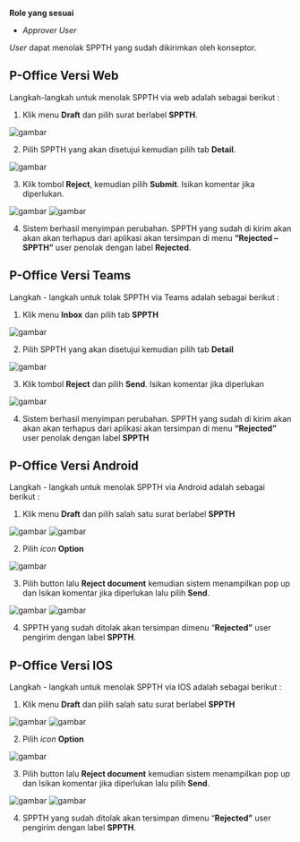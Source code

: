 **Role yang sesuai**

- *Approver User*

*User* dapat menolak SPPTH yang sudah dikirimkan oleh konseptor. 

## **P-Office Versi Web**

Langkah-langkah untuk menolak SPPTH via web adalah sebagai berikut :

1. Klik menu **Draft** dan pilih surat berlabel **SPPTH**.

![gambar](SPPTH/SPPTH_Web/02TH32.png)

2. Pilih SPPTH yang akan disetujui kemudian pilih tab **Detail**.

![gambar](SPPTH/SPPTH_Web/02TH33.png)

3. Klik tombol **Reject**, kemudian pilih **Submit**. Isikan komentar jika diperlukan.

![gambar](SPPTH/SPPTH_Web/02TH34.png) ![gambar](SPPTH/SPPTH_Web/02TH34a.png)

4.	Sistem berhasil menyimpan perubahan. SPPTH yang sudah di kirim akan akan akan terhapus dari aplikasi akan tersimpan di menu **“Rejected – SPPTH”** user penolak dengan label **Rejected**.

## **P-Office Versi Teams**

Langkah - langkah untuk tolak SPPTH via Teams adalah sebagai berikut :

1.	Klik menu **Inbox** dan pilih tab **SPPTH**

![gambar](SPPTH/SPPTH_Teams/SPPTH33.png)
 
2.	Pilih SPPTH yang akan disetujui kemudian pilih tab **Detail**

![gambar](SPPTH/SPPTH_Teams/SPPTH34.png)
 
3.	Klik tombol **Reject** dan pilih **Send**. Isikan komentar jika diperlukan

![gambar](SPPTH/SPPTH_Teams/SPPTH35.png)

4.	Sistem berhasil menyimpan perubahan. SPPTH yang sudah di kirim akan akan akan terhapus dari aplikasi akan tersimpan di menu **“Rejected”** user penolak dengan label **SPPTH**

## **P-Office Versi Android**

Langkah - langkah untuk menolak SPPTH via Android adalah sebagai berikut :

1. Klik menu **Draft** dan pilih salah satu surat berlabel **SPPTH**
   
![gambar](SPPTH/SPPTH_Android/TolakSPPTH/02A01.jpg) ![gambar](SPPTH/SPPTH_Android/TolakSPPTH/02A02.jpg)

2. Pilih _icon_ **Option**

![gambar](SPPTH/SPPTH_Android/TolakSPPTH/02A03.jpg)

3. Pilih button lalu **Reject document** kemudian sistem menampilkan pop up dan Isikan komentar jika diperlukan lalu pilih **Send**.

![gambar](SPPTH/SPPTH_Android/TolakSPPTH/02A04.jpg) ![gambar](SPPTH/SPPTH_Android/TolakSPPTH/02A05.jpg)

4. SPPTH yang sudah ditolak akan tersimpan dimenu “**Rejected”** user pengirim dengan label **SPPTH**.

## **P-Office Versi IOS**

Langkah - langkah untuk menolak SPPTH via IOS adalah sebagai berikut :

1. Klik menu **Draft** dan pilih salah satu surat berlabel **SPPTH**
   
![gambar](SPPTH/SPPTH_Android/TolakSPPTH/02A01.jpg) ![gambar](SPPTH/SPPTH_Android/TolakSPPTH/02A02.jpg)

2. Pilih _icon_ **Option**

![gambar](SPPTH/SPPTH_Android/TolakSPPTH/02A03.jpg)

3. Pilih button lalu **Reject document** kemudian sistem menampilkan pop up dan Isikan komentar jika diperlukan lalu pilih **Send**.

![gambar](SPPTH/SPPTH_Android/TolakSPPTH/02A04.jpg) ![gambar](SPPTH/SPPTH_Android/TolakSPPTH/02A05.jpg)

4. SPPTH yang sudah ditolak akan tersimpan dimenu “**Rejected”** user pengirim dengan label **SPPTH**.
